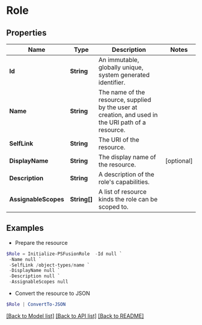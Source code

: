 # Role
## Properties

Name | Type | Description | Notes
------------ | ------------- | ------------- | -------------
**Id** | **String** | An immutable, globally unique, system generated identifier. | 
**Name** | **String** | The name of the resource, supplied by the user at creation, and used in the URI path of a resource. | 
**SelfLink** | **String** | The URI of the resource. | 
**DisplayName** | **String** | The display name of the resource. | [optional] 
**Description** | **String** | A description of the role&#39;s capabilities. | 
**AssignableScopes** | **String[]** | A list of resource kinds the role can be scoped to. | 

## Examples

- Prepare the resource
```powershell
$Role = Initialize-PSFusionRole  -Id null `
 -Name null `
 -SelfLink /object-types/name `
 -DisplayName null `
 -Description null `
 -AssignableScopes null
```

- Convert the resource to JSON
```powershell
$Role | ConvertTo-JSON
```

[[Back to Model list]](../README.md#documentation-for-models) [[Back to API list]](../README.md#documentation-for-api-endpoints) [[Back to README]](../README.md)

